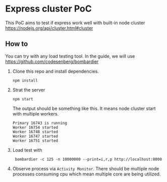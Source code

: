 # Express cluster PoC

This PoC aims to test if express work well with built-in node cluster https://nodejs.org/api/cluster.html#cluster

## How to

You can try with any load testing tool. In the guide, we will use https://github.com/codesenberg/bombardier

1. Clone this repo and install dependencies.

   ```
   npm install
   ```

2. Strat the server

   ```
   npm start
   ```

   The output should be something like this. It means node cluster start with multiple workers.

   ```
   Primary 16743 is running
   Worker 16754 started
   Worker 16748 started
   Worker 16747 started
   Worker 16751 started
   ```

3. Load test with

   ```
    bombardier -c 125 -n 10000000 --print=i,r,p http://localhost:8000
   ```

4. Observe process via `Activity Monitor`. There should be multiple node processes consuming cpu which mean multiple core are being utilized.
